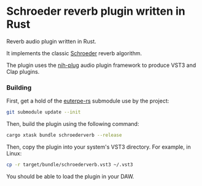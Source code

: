 # Schroeder reverb plugin written in Rust

Reverb audio plugin written in Rust. 

It implements the classic [Schroeder](https://ccrma.stanford.edu/~jos/pasp/Schroeder_Reverberators.html) reverb algorithm.

The plugin uses the [nih-plug](https://github.com/robbert-vdh/nih-plug.git)  audio plugin framework to produce VST3 and Clap plugins.

### Building

First, get a hold of the [euterpe-rs](https://github.com/mirrorganger/euterpe-rs.git) submodule use by the project:

```bash
git submodule update --init
```

Then, build the plugin using the following command:


```bash
cargo xtask bundle schroederverb --release
```

Then, copy the plugin into your system's VST3 directory. For example, in Linux:

```bash
cp -r target/bundle/schroederverb.vst3 ~/.vst3
```

You should be able to load the plugin in your DAW.

